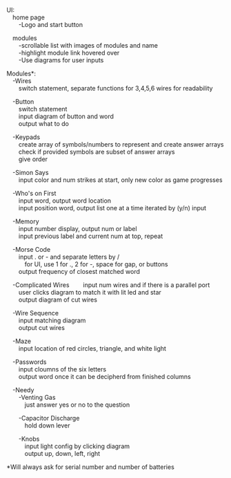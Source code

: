 UI:  
&emsp;home page  
&emsp;&emsp;-Logo and start button
  
&emsp;modules  
&emsp;&emsp;-scrollable list with images of modules and name  
&emsp;&emsp;-highlight module link hovered over  
&emsp;&emsp;-Use diagrams for user inputs  

Modules*:  
&emsp;-Wires  
&emsp;&emsp;switch statement, separate functions for 3,4,5,6 wires for readability  
  
&emsp;-Button  
&emsp;&emsp;switch statement  
&emsp;&emsp;input diagram of button and word  
&emsp;&emsp;output what to do  
  
&emsp;-Keypads  
&emsp;&emsp;create array of symbols/numbers to represent and create answer arrays  
&emsp;&emsp;check if provided symbols are subset of answer arrays  
&emsp;&emsp;give order  
  
&emsp;-Simon Says  
&emsp;&emsp;input color and num strikes at start, only new color as game progresses  
  
&emsp;-Who's on First  
&emsp;&emsp;input word, output word location  
&emsp;&emsp;input position word, output list one at a time iterated by (y/n) input  
  
&emsp;-Memory  
&emsp;&emsp;input number display, output num or label  
&emsp;&emsp;input previous label and current num at top, repeat  
  
&emsp;-Morse Code  
&emsp;&emsp;input . or - and separate letters by /  
&emsp;&emsp;&emsp;for UI, use 1 for ., 2 for -, space for gap, or buttons  
&emsp;&emsp;output frequency of closest matched word  
  
&emsp;-Complicated Wires
&emsp;&emsp;input num wires and if there is a parallel port  
&emsp;&emsp;user clicks diagram to match it with lit led and star  
&emsp;&emsp;output diagram of cut wires  
  
&emsp;-Wire Sequence  
&emsp;&emsp;input matching diagram  
&emsp;&emsp;output cut wires  
  
&emsp;-Maze  
&emsp;&emsp;input location of red circles, triangle, and white light  
  
&emsp;-Passwords  
&emsp;&emsp;input cloumns of the six letters  
&emsp;&emsp;output word once it can be decipherd from finished columns  
  
&emsp;-Needy  
&emsp;&emsp;-Venting Gas  
&emsp;&emsp;&emsp;just answer yes or no to the question  
    
&emsp;&emsp;-Capacitor Discharge  
&emsp;&emsp;&emsp;hold down lever  
    
&emsp;&emsp;-Knobs  
&emsp;&emsp;&emsp;input light config by clicking diagram  
&emsp;&emsp;&emsp;output up, down, left, right  
  
  *Will always ask for serial number and number of batteries  
